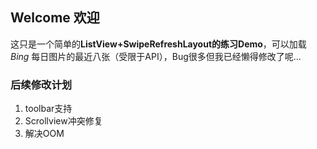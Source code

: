 ## Welcome 欢迎

这只是一个简单的**ListView+SwipeRefreshLayout的练习Demo**，可以加载 _Bing_ 每日图片的最近八张（受限于API），Bug很多但我已经懒得修改了呢...

### 后续修改计划

1. toolbar支持
2. Scrollview冲突修复
3. 解决OOM
